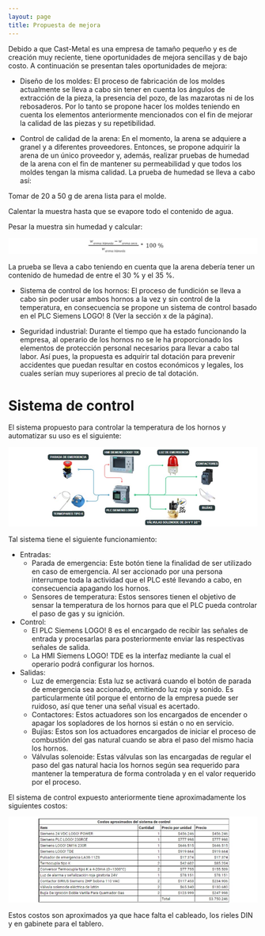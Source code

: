 ```yaml
---
layout: page
title: Propuesta de mejora
---
```



Debido a que Cast-Metal es una empresa de tamaño pequeño y es de creación muy reciente, tiene oportunidades de mejora sencillas y de bajo costo.
A continuación se presentan tales oportunidades de mejora:

* Diseño de los moldes:
El proceso de fabricación de los moldes actualmente se lleva a cabo sin tener en cuenta los ángulos de extracción de la pieza, la presencia del pozo, de las mazarotas ni de los rebosaderos. Por lo tanto se propone hacer los moldes teniendo en cuenta los elementos anteriormente mencionados con el fin de mejorar la calidad de las piezas y su repetibilidad.

* Control de calidad de la arena:
En el momento, la arena se adquiere a granel y a diferentes proveedores. Entonces, se propone adquirir la arena de un único proveedor y, además, realizar pruebas de humedad de la arena con el fin de mantener su permeabilidad y que todos los moldes tengan la misma calidad.
La prueba de humedad se lleva a cabo así:

Tomar de 20 a 50 g de arena lista para el molde.

Calentar la muestra hasta que se evapore todo el contenido de agua.

Pesar la muestra sin humedad y calcular:

![EcHum](/assets/img/EcHum.jpg)


La prueba se lleva a cabo teniendo en cuenta que la arena debería tener un contenido de humedad de entre el 30 % y el 35 %.

* Sistema de control de los hornos:
El proceso de fundición se lleva a cabo sin poder usar ambos hornos a la vez y sin control de la temperatura, en consecuencia se propone un sistema de control basado en el PLC Siemens LOGO! 8 (Ver la sección x de la página).

* Seguridad industrial:
Durante el tiempo que ha estado funcionando la empresa, al operario de los hornos no se le ha proporcionado los elementos de protección personal necesarios para llevar a cabo tal labor. Así pues, la propuesta es adquirir tal dotación para prevenir accidentes que puedan resultar en costos económicos y legales, los cuales serían muy superiores al precio de tal dotación.

# Sistema de control

El sistema propuesto para controlar la temperatura de los hornos y automatizar su uso es el siguiente:

![EcHum](/assets/img/DiagControl.jpg)

Tal sistema tiene el siguiente funcionamiento:
* Entradas:
  + Parada de emergencia:
    Este botón tiene la finalidad de ser utilizado en caso de emergencia. Al ser accionado por una persona interrumpe toda la actividad que el PLC esté llevando a cabo, en consecuencia apagando los hornos.
  + Sensores de temperatura:
    Estos sensores tienen el objetivo de sensar la temperatura de los hornos para que el PLC pueda controlar el paso de gas y su ignición.
* Control:
  + El PLC Siemens LOGO! 8 es el encargado de recibir las señales de entrada y procesarlas para posteriormente enviar las respectivas señales de salida.
  + La HMI Siemens LOGO! TDE es la interfaz mediante la cual el operario podrá configurar los hornos.
* Salidas:
  + Luz de emergencia:
    Esta luz se activará cuando el botón de parada de emergencia sea accionado, emitiendo luz roja y sonido. Es particularmente útil porque el entorno de la empresa puede ser ruidoso, así que tener una señal visual es acertado.
  + Contactores:
    Estos actuadores son los encargados de encender o apagar los sopladores de los hornos si están o no en servicio.
  + Bujías:
    Estos son los actuadores encargados de iniciar el proceso de combustión del gas natural cuando se abra el paso del mismo hacia los hornos.
  + Válvulas solenoide:
    Estas válvulas son las encargadas de regular el paso del gas natural hacia los hornos según sea requerido para mantener la temperatura de forma controlada y en el valor requerido por el proceso.

El sistema de control expuesto anteriormente tiene aproximadamente los siguientes costos:

![CostosC](/assets/img/CostosControl.jpg)

Estos costos son aproximados ya que hace falta el cableado, los rieles DIN y en gabinete para el tablero.
